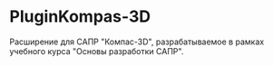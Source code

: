 # PluginKompas-3D
Расширение для САПР "Компас-3D", разрабатываемое в рамках учебного курса "Основы разработки САПР".
